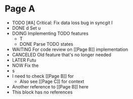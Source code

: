 # Page A

- TODO [#A] Critical: Fix data loss bug in syncgit l
- DONE d Set u
- DOING Implementing TODO features
  - T
  - DONE Parse TODO states
- WAITING For code review on [[Page B]] implementation
- CANCELED Old feature that's no longer needed
- LATER Futu
- NOW Fix the
- s
- I need to check [[Page B]] for
  - Also see [[Page C]] for context
- Another reference to [[Page B]] here
- This block has no references